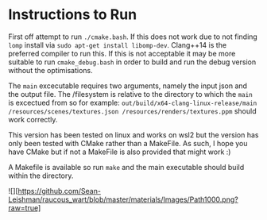 # Instructions to Run

First off attempt to run `./cmake.bash`. If this does not work due to not finding `lomp` install  via `sudo apt-get install libomp-dev`. Clang++14 is the preferred compiler to run this. If this is not acceptable it may be more suitable to run `cmake_debug.bash` in order to build and run the debug version without the optimisations. 

The `main` excecutable requires two arguments, namely the input json and the output file. The /filesystem is relative to the directory to which the `main` is excectued from so for example: `out/build/x64-clang-linux-release/main /resources/scenes/textures.json /resources/renders/textures.ppm` should work correctly. 

This version has been tested on linux and works on wsl2 but the version has only been tested with CMake rather than a MakeFile. As such, I hope you have CMake but if not a MakeFile is also provided that might work :)

A Makefile is available so run `make` and the main executable should build within the directory.

![][https://github.com/Sean-Leishman/raucous_wart/blob/master/materials/Images/Path1000.png?raw=true]
